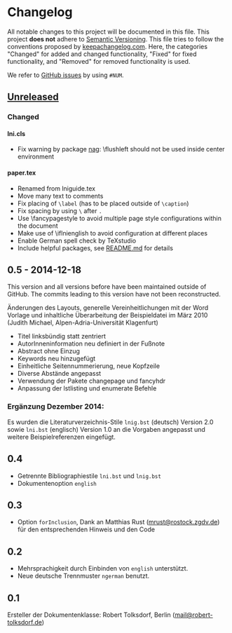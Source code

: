 # Changelog
All notable changes to this project will be documented in this file.
This project **does not** adhere to [Semantic Versioning](http://semver.org/).
This file tries to follow the conventions proposed by [keepachangelog.com](http://keepachangelog.com/).
Here, the categories "Changed" for added and changed functionality,
"Fixed" for fixed functionality, and
"Removed" for removed functionality is used.

We refer to [GitHub issues](https://github.com/latextemplates/LNI/issues) by using `#NUM`.

## [Unreleased]

### Changed

#### lni.cls
* Fix warning by package [nag](https://www.ctan.org/pkg/nag): \flushleft should not be used inside center environment

#### paper.tex
* Renamed from lniguide.tex
* Move many text to comments
* Fix placing of `\label` (has to be placed outside of `\caption`)
* Fix spacing by using `\` after `.`
* Use \fancypagestyle to avoid multiple page style configurations within the document
* Make use of \iflnienglish to avoid configuration at different places
* Enable German spell check by TeXstudio
* Include helpful packages, see [README.md](README.md) for details

## 0.5 - 2014-12-18
This version and all versions before have been maintained outside of GitHub.
The commits leading to this version have not been reconstructed.

Änderungen des Layouts, generelle Vereinheitlichungen mit der Word Vorlage und inhaltliche Überarbeitung der Beispieldatei im März 2010 (Judith Michael, Alpen-Adria-Universität Klagenfurt)

* Titel linksbündig statt zentriert
* AutorInneninformation neu definiert in der Fußnote
* Abstract ohne Einzug
* Keywords neu hinzugefügt
* Einheitliche Seitennummerierung, neue Kopfzeile
* Diverse Abstände angepasst
* Verwendung der Pakete changepage und fancyhdr
* Anpassung der lstlisting und enumerate Befehle

### Ergänzung Dezember 2014:
Es wurden die Literaturverzeichnis-Stile `lnig.bst` (deutsch) Version 2.0 sowie `lni.bst` (englisch) Version 1.0 an die Vorgaben angepasst und weitere Beispielreferenzen eingefügt.

## 0.4
* Getrennte Bibliographiestile `lni.bst` und `lnig.bst`
* Dokumentenoption `english`

## 0.3
* Option `forInclusion`, Dank an Matthias Rust (mrust@rostock.zgdv.de) für den entsprechenden Hinweis und den Code

## 0.2
* Mehrsprachigkeit durch Einbinden von `english` unterstützt.
* Neue deutsche Trennmuster `ngerman` benutzt.

## 0.1
Ersteller der Dokumentenklasse: Robert Tolksdorf, Berlin (mail@robert-tolksdorf.de)

[Unreleased]: https://github.com/latex-templates/LNI/compare/v0.5...HEAD
